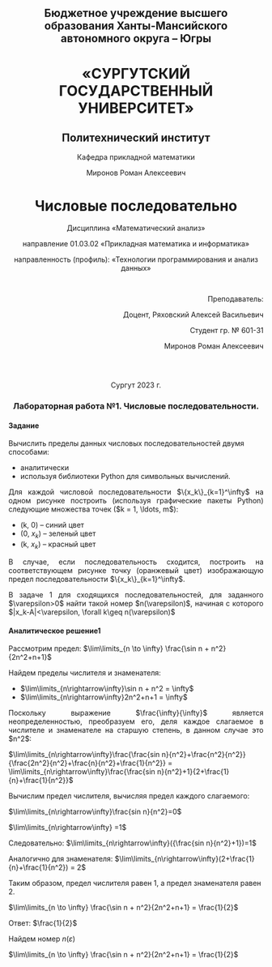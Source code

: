 <h2 style="text-align: center;">Бюджетное учреждение высшего образования Ханты-Мансийского автономного округа – Югры</h2>  

<h1 style="text-align: center;">«СУРГУТСКИЙ ГОСУДАРСТВЕННЫЙ УНИВЕРСИТЕТ»</h1>

<h2 style="text-align: center;">Политехнический институт</h2>

<p style="text-align: center;">Кафедра прикладной математики</p>

<p style="text-align: center;">Миронов Роман Алексеевич</p>

<h1 style="text-align: center;">Числовые последовательно</h1>

<p style="text-align: center;">Дисциплина «Математический анализ»</p>

<p style="text-align: center;">направление 01.03.02 «Прикладная математика и информатика»</p>

<p style="text-align: center;">направленность (профиль): «Технологии программирования и анализ данных»</p>

<pre>

</pre>

<p style="text-align: right;">Преподаватель:  </p>

<p style="text-align: right;">Доцент,  Ряховский Алексей Васильевич</p>

<p style="text-align: right;">Студент гр. № 601-31</p>

<p style="text-align: right;">Миронов Роман Алексеевич</p>

<pre>

  
</pre>

<p style="text-align: center;">Сургут 2023 г.</p>

<h3 style="text-align: center;">Лабораторная работа №1. Числовые последовательности.</h3>

#### Задание

Вычислить пределы данных числовых последовательностей двумя способами: 

- аналитически 
- используя библиотеки Python для символьных вычислений. 

<p style="text-align: justify;">Для каждой числовой последовательности $\{x_k\}_{k=1}^\infty$ на одном рисунке построить (используя графические пакеты Python) следующие множества точек ($k = 1, \ldots, m$):</p>

- (k, 0) – синий цвет
- (0, $x_k$) – зеленый цвет
- (k, $x_k$) – красный цвет

<p style="text-align: justify;">В случае, если последовательность сходится, построить на соответствующем рисунке точку (оранжевый цвет) изображающую предел последовательности $\{x_k\}_{k=1}^\infty$.</p> 

<p style="text-align: justify;">В задаче 1 для сходящихся последовательностей, для заданного $\varepsilon>0$ найти такой номер $n(\varepsilon)$, начиная с которого $|x_k-A|<\varepsilon, \forall k\geq n(\varepsilon)$ </p>

#### Аналитическое решение1

Рассмотрим предел: $\lim\limits_{n \to \infty} \frac{\sin n + n^2}{2n^2+n+1}$

Найдем пределы числителя и знаменателя: 
- $\lim\limits_{n\rightarrow\infty}\sin n + n^2 = \infty$ 
- $\lim\limits_{n\rightarrow\infty}2n^2+n+1 = \infty$

<p style="text-align: justify;">Поскольку выражение $\frac{\infty}{\infty}$ является неопределенностью, преобразуем его, деля каждое слагаемое в числителе и знаменателе на старшую степень, в данном случае это $n^2$:</p>

$\lim\limits_{n\rightarrow\infty}\frac{\frac{sin n}{n^2}+\frac{n^2}{n^2}}{\frac{2n^2}{n^2}+\frac{n}{n^2}+\frac{1}{n^2}} = \lim\limits_{n\rightarrow\infty}\frac{\frac{sin n}{n^2}+1}{2+\frac{1}{n}+\frac{1}{n^2}}$

Вычислим предел числителя, вычисляя предел каждого слагаемого:

$\lim\limits_{n\rightarrow\infty}\frac{sin n}{n^2}=0$

$\lim\limits_{n\rightarrow\infty} =1$

Следовательно:
$\lim\limits_{n\rightarrow\infty}({\frac{sin n}{n^2}+1})=1$

Аналогично для знаменателя:
$\lim\limits_{n\rightarrow\infty}(2+\frac{1}{n}+\frac{1}{n^2}) = 2$

Таким образом, предел числителя равен 1, а предел знаменателя равен 2.

$\lim\limits_{n \to \infty} \frac{\sin n + n^2}{2n^2+n+1} = \frac{1}{2}$

Ответ: $\frac{1}{2}$

Найдем номер $n(\varepsilon)$

$\lim\limits_{n \to \infty} \frac{\sin n + n^2}{2n^2+n+1} = \frac{1}{2}$


  









